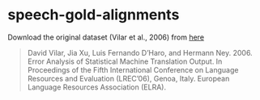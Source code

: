 # speech-gold-alignments

Download the original dataset (Vilar et al., 2006) from [here](https://www-i6.informatik.rwth-aachen.de/goldAlignment/)


>David Vilar, Jia Xu, Luis Fernando D’Haro, and Hermann Ney. 2006. Error Analysis of Statistical Machine Translation Output. In Proceedings of the Fifth International Conference on Language Resources and Evaluation (LREC’06), Genoa, Italy. European Language Resources Association (ELRA).

